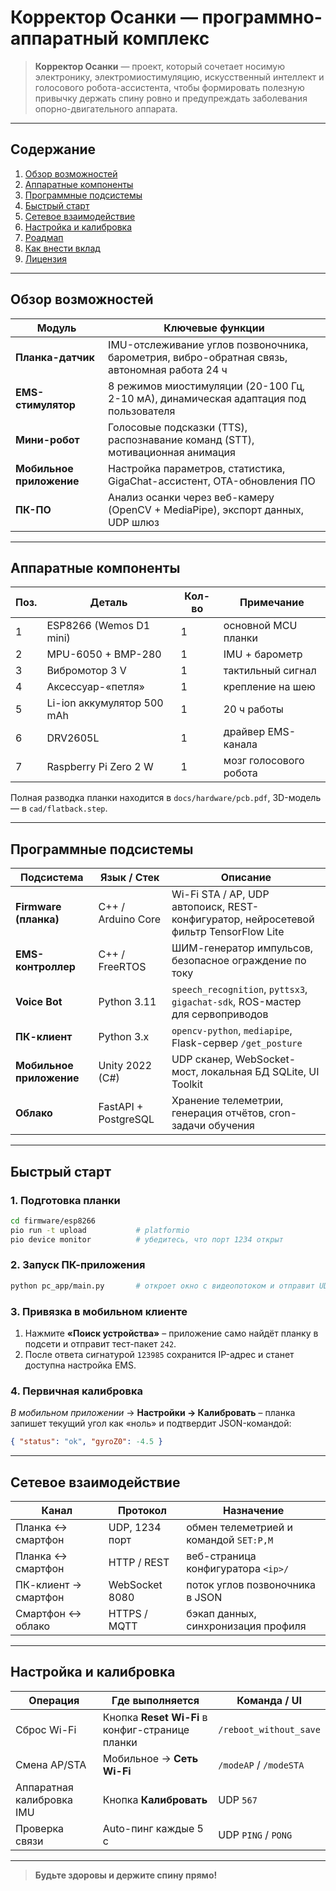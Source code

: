 # Корректор Осанки — программно-аппаратный комплекс  

> **Корректор Осанки** — проект, который сочетает носимую электронику, электромиостимуляцию, искусственный интеллект и голосового робота-ассистента, чтобы формировать полезную привычку держать спину ровно и предупреждать заболевания опорно-двигательного аппарата.

---

## Содержание
1. [Обзор возможностей](#обзор-возможностей)  
2. [Аппаратные компоненты](#аппаратные-компоненты)  
3. [Программные подсистемы](#программные-подсистемы)  
4. [Быстрый старт](#быстрый-старт)  
5. [Сетевое взаимодействие](#сетевое-взаимодействие)  
6. [Настройка и калибровка](#настройка-и-калибровка)  
7. [Роадмап](#роадмап)  
8. [Как внести вклад](#как-внести-вклад)  
9. [Лицензия](#лицензия)

---

## Обзор возможностей
| Модуль | Ключевые функции |
|--------|------------------|
| **Планка-датчик** | IMU-отслеживание углов позвоночника, барометрия, вибро-обратная связь, автономная работа 24 ч |
| **EMS-стимулятор** | 8 режимов миостимуляции (20-100 Гц, 2-10 мА), динамическая адаптация под пользователя |
| **Мини-робот** | Голосовые подсказки (TTS), распознавание команд (STT), мотивационная анимация |
| **Мобильное приложение** | Настройка параметров, статистика, GigaChat-ассистент, OTA-обновления ПО |
| **ПК-ПО** | Анализ осанки через веб-камеру (OpenCV + MediaPipe), экспорт данных, UDP шлюз |

---

## Аппаратные компоненты
| Поз.| Деталь | Кол-во | Примечание |
|----|---------|-------|-----------|
| 1 | ESP8266 (Wemos D1 mini) | 1 | основной MCU планки |
| 2 | MPU-6050 + BMP-280 | 1 | IMU + барометр |
| 3 | Вибромотор 3 V | 1 | тактильный сигнал |
| 4 | Аксессуар-«петля» | 1 | крепление на шею |
| 5 | Li-ion аккумулятор 500 mAh | 1 | 20 ч работы |
| 6 | DRV2605L | 1 | драйвер EMS-канала |
| 7 | Raspberry Pi Zero 2 W | 1 | мозг голосового робота |

Полная разводка планки находится в `docs/hardware/pcb.pdf`, 3D-модель — в `cad/flatback.step`.

---

## Программные подсистемы
| Подсистема | Язык / Стек | Описание |
|------------|-------------|----------|
| **Firmware (планка)** | C++ / Arduino Core | Wi-Fi STA / AP, UDP автопоиск, REST-конфигуратор, нейросетевой фильтр TensorFlow Lite |
| **EMS-контроллер** | C++ / FreeRTOS | ШИМ-генератор импульсов, безопасное ограждение по току |
| **Voice Bot** | Python 3.11 | `speech_recognition`, `pyttsx3`, `gigachat-sdk`, ROS-мастер для сервоприводов |
| **ПК-клиент** | Python 3.x | `opencv-python`, `mediapipe`, Flask-сервер `/get_posture` |
| **Мобильное приложение** | Unity 2022 (C#) | UDP сканер, WebSocket-мост, локальная БД SQLite, UI Toolkit |
| **Облако** | FastAPI + PostgreSQL | Хранение телеметрии, генерация отчётов, cron-задачи обучения |

---

## Быстрый старт
### 1. Подготовка планки
```bash
cd firmware/esp8266
pio run -t upload           # platformio
pio device monitor          # убедитесь, что порт 1234 открыт
```

### 2. Запуск ПК-приложения
```bash
python pc_app/main.py       # откроет окно с видеопотоком и отправит UDP-кадры
```

### 3. Привязка в мобильном клиенте  
1. Нажмите **«Поиск устройства»** – приложение само найдёт планку в подсети и отправит тест-пакет `242`.  
2. После ответа сигнатурой `123985` сохранится IP-адрес и станет доступна настройка EMS.

### 4. Первичная калибровка  
*В мобильном приложении* → **Настройки → Калибровать** – планка запишет текущий угол как «ноль» и подтвердит JSON-командой:  
```json
{ "status": "ok", "gyroZ0": -4.5 }
```

---

## Сетевое взаимодействие
| Канал | Протокол | Назначение |
|-------|----------|------------|
| Планка ↔ смартфон | UDP, 1234 порт | обмен телеметрией и командой `SET:P,M` |
| Планка ↔ смартфон | HTTP / REST | веб-страница конфигуратора `<ip>/` |
| ПК-клиент → смартфон | WebSocket 8080 | поток углов позвоночника в JSON |
| Смартфон ↔ облако | HTTPS / MQTT | бэкап данных, синхронизация профиля |

---

## Настройка и калибровка
| Операция | Где выполняется | Команда / UI |
|----------|----------------|--------------|
| Сброс Wi-Fi | Кнопка **Reset Wi-Fi** в конфиг-странице планки | `/reboot_without_save` |
| Смена AP/STA | Мобильное → **Сеть Wi-Fi** | `/modeAP` / `/modeSTA` |
| Аппаратная калибровка IMU | Кнопка **Калибровать** | UDP `567` |
| Проверка связи | Auto-пинг каждые 5 с | UDP `PING` / `PONG` |

---

> **Будьте здоровы и держите спину прямо!**
